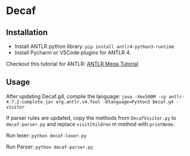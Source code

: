 # Decaf
 
## Installation
- Install ANTLR python library:
`pip install antlr4-python3-runtime`
- Install Pycharm or VSCode plugins for ANTLR 4.

Checkout this tutorial for ANTLR:
[ANTLR Mega Tutorial](https://tomassetti.me/antlr-mega-tutorial/)

## Usage
After updating Decaf.g4, compile the language:
`java -Xmx500M -cp antlr-4.7.2-complete.jar org.antlr.v4.Tool -Dlanguage=Python3 Decaf.g4 -visitor`

If parser rules are updated, copy the methods from `DecafVisitor.py` to `decaf-parser.py` and replace `visitChildren` m
method with `printNode`.

Run lexer:  `python decaf-lexer.py`

Run Parser: `python decaf-parser.py`

